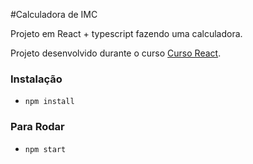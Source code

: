 #Calculadora de IMC

Projeto em React + typescript fazendo uma calculadora.

Projeto desenvolvido durante o curso [Curso React](https://www.udemy.com/course/react-redux-pt/).

### Instalação
- `npm install`

### Para Rodar
- `npm start`
